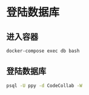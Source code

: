 # 登陆数据库
## 进入容器
```bash
docker-compose exec db bash
```
## 登陆数据库
```bash
psql -U ppy -d CodeCollab -W
```
